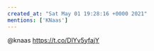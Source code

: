 ```yaml
---
created_at: "Sat May 01 19:28:16 +0000 2021"
mentions: ['KNaas']
---
```


@knaas https://t.co/DlYv5yfajY